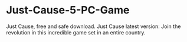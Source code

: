 # Just-Cause-5-PC-Game
Just Cause, free and safe download. Just Cause latest version: Join the revolution in this incredible game set in an entire country.
